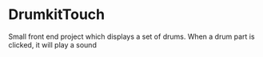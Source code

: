 # DrumkitTouch
Small front end project
which displays a set of drums. When a drum part is clicked, it will play a sound
